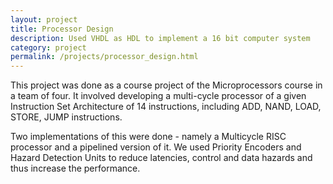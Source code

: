 ```yaml
---
layout: project
title: Processor Design
description: Used VHDL as HDL to implement a 16 bit computer system
category: project
permalink: /projects/processor_design.html
---
```


This project was done as a course project of the Microprocessors course in a team of four. It involved developing a multi-cycle processor of a given Instruction Set Architecture of 14 instructions, including ADD, NAND, LOAD, STORE, JUMP instructions.

Two implementations of this were done - namely a Multicycle RISC processor and a pipelined version of it. We used Priority Encoders and Hazard Detection Units to reduce latencies, control and data hazards and thus increase the performance.
